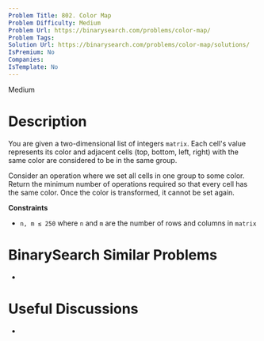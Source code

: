 ```yaml
---
Problem Title: 802. Color Map
Problem Difficulty: Medium
Problem Url: https://binarysearch.com/problems/color-map/
Problem Tags: 
Solution Url: https://binarysearch.com/problems/color-map/solutions/
IsPremium: No
Companies: 
IsTemplate: No
---
```


<span style="color: ;">Medium</span>

# Description

You are given a two-dimensional list of integers `matrix`. Each cell's value represents its color and adjacent cells (top, bottom, left, right) with the same color are considered to be in the same group.

Consider an operation where we set all cells in one group to some color. Return the minimum number of operations required so that every cell has the same color. Once the color is transformed, it cannot be set again.

**Constraints**
- `n, m ≤ 250` where `n` and `m` are the number of rows and columns in `matrix`

# BinarySearch Similar Problems

- []()

# Useful Discussions

- []()
